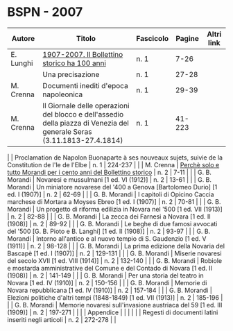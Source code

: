 # BSPN - 2007

| Autore    | Titolo                                                                                                                  | Fascicolo | Pagine | Altri link |
|-----------|-------------------------------------------------------------------------------------------------------------------------|-----------|--------|------------|
| E. Lunghi | [1907-2007. Il Bollettino storico ha 100  anni](http://www.ssno.it/2007_Lunghi_100anni.pdf)                             | n. 1      | 7-26   |            |
|           | Una precisazione                                                                                                        | n. 1      | 27-28  |            |
| M. Crenna | Documenti inediti d'epoca napoleonica                                                                                   | n. 1      | 29-39  |            |
| M. Crenna | Il Giornale delle operazioni del blocco e dell'assedio della piazza di Venezia del generale Seras (3.11.1813-27.4.1814) | n. 1      | 41-223 |            |

| | Proclamation de Napolon Buonaparte à ses nouveaux sujets, suivie de la Constitution de l'le de l'Elbe
| n. 1 | 224-237 | |
| M.
Crenna | [Perchè solo e tutto Morandi per i cento anni del Bollettino storico](http://www.ssno.it/BSPNo/bspn_2007-2.html) |
n. 2 | 7-11 | |
| G. B. Morandi | Novaresi e mussulmani [1 ed. VI (1912)] | n. 2 | 13-61 | |
| G. B. Morandi | Un miniatore novarese del '400 a Genova [Bartolomeo Durio] [1 ed. I (1907)] | n. 2 | 62-69 | |
| G. B. Morandi | I capitoli di Opicino Caccia marchese di Mortara a Moyses Ebreo [1 ed. I (1907)] | n. 2 | 70-81 | |
| G. B. Morandi | Un progetto di riforma edilizia in Novara nel '500 [1 ed. VII (1913)] | n. 2 | 82-88 | |
| G. B. Morandi | La zecca dei Farnesi a Novara [1 ed. II (1908)] | n. 2 | 89-92 | |
| G. B. Morandi | Le beghe di due famosi avvocati del '500 [G. B. Pioto e B. Langhi] [1 ed. II (1908)]
| n. 2 | 93-97 | |
| G. B. Morandi | Intorno all'antico e al nuovo tempio di S. Gaudenzio [1 ed. V (1911)] | n. 2 | 98-128 | |
| G. B. Morandi | La prima edizione della Novaria del Bascapè [1 ed. I (1907)] | n. 2 | 129-131 | |
| G. B. Morandi | Miserie novaresi del secolo XVII [1 ed. VIII (1914)] | n. 2 | 132-140 | |
| G. B. Morandi | Robiole e mostarda amministrative del Comune e del Contado di Novara [1 ed. II (1908)]
| n. 2 | 141-149 | |
| G. B. Morandi | Per una storia del teatro in Novara [1 ed. IV (1910)] | n. 2 | 150-156 | |
| G. B. Morandi | Memorie di Novara repubblicana [1 ed. IV (1910)] | n. 2 | 157-184 | |
| G. B. Morandi | Elezioni politiche d'altri tempi (1848-1849) [1 ed. VII (1913)] | n. 2 | 185-196 | |
| G. B. Morandi | Memorie novaresi sull'invasione austriaca del 59 [1 ed. III (1909)] | n. 2 | 197-271 | |
| | Appendice | | | |
| | Regesti di documenti latini inseriti negli articoli | n. 2 | 272-278 | |
